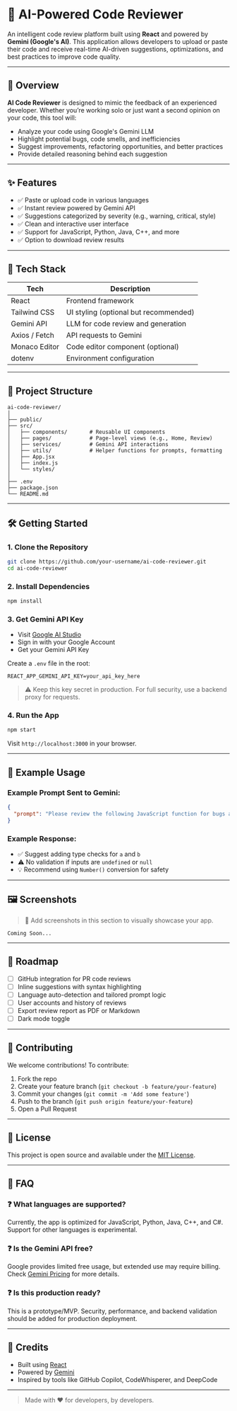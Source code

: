 
# 🤖 AI-Powered Code Reviewer

An intelligent code review platform built using **React** and powered by **Gemini (Google's AI)**. This application allows developers to upload or paste their code and receive real-time AI-driven suggestions, optimizations, and best practices to improve code quality.

---

## 📌 Overview

**AI Code Reviewer** is designed to mimic the feedback of an experienced developer. Whether you’re working solo or just want a second opinion on your code, this tool will:

- Analyze your code using Google's Gemini LLM
- Highlight potential bugs, code smells, and inefficiencies
- Suggest improvements, refactoring opportunities, and better practices
- Provide detailed reasoning behind each suggestion

---

## ✨ Features

- ✅ Paste or upload code in various languages
- ✅ Instant review powered by Gemini API
- ✅ Suggestions categorized by severity (e.g., warning, critical, style)
- ✅ Clean and interactive user interface
- ✅ Support for JavaScript, Python, Java, C++, and more
- ✅ Option to download review results

---

## 🔧 Tech Stack

| Tech           | Description                         |
|----------------|-------------------------------------|
| React          | Frontend framework                  |
| Tailwind CSS   | UI styling (optional but recommended)|
| Gemini API     | LLM for code review and generation  |
| Axios / Fetch  | API requests to Gemini              |
| Monaco Editor  | Code editor component (optional)    |
| dotenv         | Environment configuration           |

---

## 📂 Project Structure

```
ai-code-reviewer/
│
├── public/
├── src/
│   ├── components/       # Reusable UI components
│   ├── pages/            # Page-level views (e.g., Home, Review)
│   ├── services/         # Gemini API interactions
│   ├── utils/            # Helper functions for prompts, formatting
│   ├── App.jsx
│   ├── index.js
│   └── styles/
│
├── .env
├── package.json
└── README.md
```

---

## 🛠️ Getting Started

### 1. Clone the Repository

```bash
git clone https://github.com/your-username/ai-code-reviewer.git
cd ai-code-reviewer
```

### 2. Install Dependencies

```bash
npm install
```

### 3. Get Gemini API Key

- Visit [Google AI Studio](https://makersuite.google.com/app)
- Sign in with your Google Account
- Get your Gemini API Key

Create a `.env` file in the root:

```env
REACT_APP_GEMINI_API_KEY=your_api_key_here
```

> ⚠️ Keep this key secret in production. For full security, use a backend proxy for requests.

### 4. Run the App

```bash
npm start
```

Visit `http://localhost:3000` in your browser.

---

## 💬 Example Usage

### Example Prompt Sent to Gemini:

```json
{
  "prompt": "Please review the following JavaScript function for bugs and suggest improvements:\n\nfunction add(a, b) {\n return a + b;\n}"
}
```

### Example Response:

- ✅ Suggest adding type checks for `a` and `b`
- ⚠️ No validation if inputs are `undefined` or `null`
- 💡 Recommend using `Number()` conversion for safety

---

## 🖼️ Screenshots

> 📸 Add screenshots in this section to visually showcase your app.

```
Coming Soon...
```

---

## 📌 Roadmap

- [ ] GitHub integration for PR code reviews
- [ ] Inline suggestions with syntax highlighting
- [ ] Language auto-detection and tailored prompt logic
- [ ] User accounts and history of reviews
- [ ] Export review report as PDF or Markdown
- [ ] Dark mode toggle

---

## 🤝 Contributing

We welcome contributions! To contribute:

1. Fork the repo
2. Create your feature branch (`git checkout -b feature/your-feature`)
3. Commit your changes (`git commit -m 'Add some feature'`)
4. Push to the branch (`git push origin feature/your-feature`)
5. Open a Pull Request

---

## 📜 License

This project is open source and available under the [MIT License](LICENSE).

---

## 🙋 FAQ

### ❓ What languages are supported?
Currently, the app is optimized for JavaScript, Python, Java, C++, and C#. Support for other languages is experimental.

### ❓ Is the Gemini API free?
Google provides limited free usage, but extended use may require billing. Check [Gemini Pricing](https://ai.google.dev/pricing) for more details.

### ❓ Is this production ready?
This is a prototype/MVP. Security, performance, and backend validation should be added for production deployment.

---

## 🧠 Credits

- Built using [React](https://reactjs.org/)
- Powered by [Gemini](https://ai.google.dev/)
- Inspired by tools like GitHub Copilot, CodeWhisperer, and DeepCode

---

> Made with ❤️ for developers, by developers.
